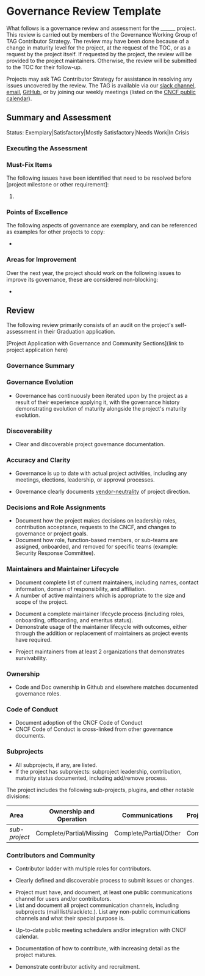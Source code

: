 # Governance Review Template

What follows is a governance review and assessment for the ______ project. This review is carried out by members of the Governance Working Group of TAG Contributor Strategy. The review may have been done because of a change in maturity level for the project, at the request of the TOC, or as a request by the project itself. If requested by the project, the review will be provided to the project maintainers. Otherwise, the review will be submitted to the TOC for their follow-up.

Projects may ask TAG Contributor Strategy for assistance in resolving any issues uncovered by the review. The TAG is available via our [slack channel](https://cloud-native.slack.com/archives/CT6CWS1JN), [email](https://lists.cncf.io/g/cncf-tag-contributor-strategy), [GitHub](https://github.com/cncf/tag-contributor-strategy), or by joining our weekly meetings (listed on the [CNCF public calendar](https://www.cncf.io/calendar/)).

## Summary and Assessment

<!--- Status summary:
Exemplary: project has an extraordinary level of governance development and implementation, and can be used as an example for other projects
Satisfactory: project has appropriate governance for its maturity level and is following that governance
Mostly Satisfactory: project has mostly appropriate governance, but needs to fix one or two things
Needs Work: project's governance is lacking and inadequate for its current level of maturity, and needs substantial work to overcome that
In Crisis: project appears to be having a meltdown and needs CNCF intervention to survive
--->

Status: Exemplary|Satisfactory|Mostly Satisfactory|Needs Work|In Crisis

<!--- Short paragraph summarizing the general state of project governance. In the event the project governance requires attention, notify the TOC liaison for their awareness. --->

### Executing the Assessment

<!--- A brief description that details the timebox the assessment occurred and the individuals involved in the assessment. --->

### Must-Fix Items

The following issues have been identified that need to be resolved before [project milestone or other requirement]:

<!--- The items in the list should be summarized, have a prioritized ordering and are expected to be considered Critical or High, they are usually blockers to project advancement. For each item in this list, a corresponding detailed description should be supplied. Note that which items are required depends on the project's maturity level. 
File an issue with the project for each item on this list, and link to it. --->

1. 

### Points of Excellence

The following aspects of governance are exemplary, and can be referenced as examples for other projects to copy:

<!--- List of governance aspects where the project is exceeding expectations, or any novelty in their approach to governance. --->

*

### Areas for Improvement

Over the next year, the project should work on the following issues to improve its governance, these are considered non-blocking:

<!--- This is a summarized listing of longer term improvement areas for the project. These items are strongly encouraged but not required for the project's maturity level. Fully detailed descriptions are found in the Finding Table. Items listed here should be in priority ordering and would be considered Medium and Low. --->

*

## Review

The following review primarily consists of an audit on the project's self-assessment in their Graduation application.

[Project Application with Governance and Community Sections](link to project application here)

### Governance Summary

<!--- Short narrative describing the governance type of the project, some general information about its leadership, and the project's general status and maturity. If the project has any unusual aspects to its governance, describe them here.  Link to the project's existing documents where applicable. --->

### Governance Evolution

* Governance has continuously been iterated upon by the project as a result of their experience applying it, with the governance history demonstrating evolution of maturity alongside the project's maturity evolution.

<!--- How has the project's governance evolved over time?  Is the project steadily refining/advancing its governance as the project grows and resolves issues? --->

### Discoverability

* Clear and discoverable project governance documentation.

<!--- Where are governance documents located?  Primary repo, Community Repo, somewhere else? --->

<!--- How easy is it for potential contributors to find and read the governance documentation? Is it findable from the project web page? Are governance files named clearly, and interlinked across the projects repos to the primary? --->

### Accuracy and Clarity

* Governance is up to date with actual project activities, including any meetings, elections, leadership, or approval processes.

<!--- Are the governance documents up to date?  Do they accurately reflect current project participants, code and subproject status, etc?  Check for:
- meetings actually happening
- elections actually happening
- leadership being updated
- PR approval process following documentation --->

* Governance clearly documents [vendor-neutrality](https://contribute.cncf.io/maintainers/community/vendor-neutrality/) of project direction.

<!--- Check that governance is documented to be vendor-neutral, or at least not vendor-specific, including:
- leadership positions are vendor-neutral
- meetings etc. are community-owned and open
- blogs and communications channels are community-owned and have guidelines 
Also check for general openness of the governance.  Are meetings open or closed?  
are public records of decisions kept? --->

### Decisions and Role Assignments

* Document how the project makes decisions on leadership roles, contribution acceptance, requests to the CNCF, and changes to governance or project goals.
* Document how role, function-based members, or sub-teams are assigned, onboarded, and removed for specific teams (example: Security Response Committee).

<!--- Check that Governance.md and other documents cover all of the above.  This should include:
- Definitions of leadership roles
- Qualifications, duties, and selection process
- Removal process, including removal for inactivity and CoC violations
- Who has approver rights
- Process of updating the roadmap
--->

### Maintainers and Maintainer Lifecycle

* Document complete list of current maintainers, including names, contact information, domain of responsibility, and affiliation.
* A number of active maintainers which is appropriate to the size and scope of the project.

<!--- Check maintainers.md, governance.md, contributor ladder and other files.
Maintainers file should have contact info (not just GH handles), other useful information, and employer
Do a quick sanity check on the number of maintainers.  A very large critical project applying for graduation which has three maintainers is probably at bus-factor risk.  In contrast, a narrowly-scoped project with 50 maintainers is probably listing people who are not actually maintainers.
Also check that maintainers on the list are active using Devstats, GitHub and LFX Insights.  Query inactive maintainers. --->

* Document a complete maintainer lifecycle process (including roles, onboarding, offboarding, and emeritus status).
* Demonstrate usage of the maintainer lifecycle with outcomes, either through the addition or replacement of maintainers as project events have required.

<!--- Look at governance.md/contributor ladder and other documents.  Look at maintainer.md file history.
Look for evidence that maintainers have turned over, particularly new maintainer recruitment
and retiring inactive maintainers.  Also look that qualifications for new maintainers are
clear and that those qualifications are honored. --->

* Project maintainers from at least 2 organizations that demonstrates survivability.

<!--- Look at maintainer employer affiliation. At graduated level, having everyone working for the same
organization demonstrates some probable problems.  Inactive maintainers do not fix the maintainer
diversity problem. Combine this review with lifecycle above; projects with strong recruitment stories
are lower risk even when not very diverse. --->

### Ownership

* Code and Doc ownership in Github and elsewhere matches documented governance roles.

<!--- right now there is very little ability to audit this.  You can record here 
whether the project is using Prow or Sherriff (both of which are good), but if not
you can't verify ownership. Parts of the governance documentation that talk about
assigning permissions is also good, but the absence of those isn't notable. --->

### Code of Conduct

* Document adoption of the CNCF Code of Conduct
* CNCF Code of Conduct is cross-linked from other governance documents.

<!--- The CNCF CoC should be present in all appropriate places in the project, which 
includes their Community or main repository, and public website at a minimum.  Other
community and governance documentation should refer to the CoC; for example, role
removal process should mention that people can be removed for CoC violations.  
If the project is handling their own CoC reports rather than just sending them 
directly to the CNCF CoCC, you need to check if this is adequately documented, including
who receives the reports and how and where they're evaluated. --->

### Subprojects

* All subprojects, if any, are listed.
* If the project has subprojects: subproject leadership, contribution, maturity status documented, including add/remove process.

<!--- If the project has subprojects, plugins, or other divisions define them here. For each, is ownership and operation of clearly described? Are any standing committees/teams fully described, including listing their members? Does it conform to, align, and is it within scope of the governance expectations of the project?  Does is list communications channels and standing meetings?
A subproject audit is often very useful to projects because this part of things tends to 
bit-rot quite a bit, and you can help them see where they need to update it. --->

The project includes the following sub-projects, plugins, and other notable divisions:

| Area | Ownership and Operation | Communications | Project Alignment | Notes |
|:-----|:-----------------------:|:---------------:|:------------------|:---|
|*sub-project*| Complete/Partial/Missing | Complete/Partial/Other | Complete/Partial/Conflict | |

### Contributors and Community

* Contributor ladder with multiple roles for contributors.

<!-- Note that a contributor ladder is NOT required, but it is a good idea.  Check the supplied one;
does it have most of the project roles that actually exist?  Do those roles form a reasonable set
of steps from new contributor to maintainer?  Does each role have qualifications, duties, and powers 
defined?
If the project does not have one, suggest that TAG-CS could help them create one. --->

* Clearly defined and discoverable process to submit issues or changes.

<!-- Files: contributing.md, reviewing.md, release.md, other files which form a
howto for contributors.  Check for the presence of these and their completeness;
as a project grows it should be adding more and more detailed content to its contributor
docs. 
If you have time or reason to, spot check issue and PR activity on the project's main repos,
and the devstats charts related to contributions.  Are contributions by non-maintainers
handled or ignored?  Is the project accumulating a backlog of unreviewed contributions, or
concluding them? --> 

* Project must have, and document, at least one public communications channel for users and/or contributors.
* List and document all project communication channels, including subprojects (mail list/slack/etc.).  List any non-public communications channels and what their special purpose is.

<!-- audit the list of communications channels supplied.  Does it include at least one
general channel?  Does it include all channels you know of?  Are those channels public/
owned by the CNCF, or are some of them private channels controlled by someone else? -->

* Up-to-date public meeting schedulers and/or integration with CNCF calendar.

<!-- Does the project have a calendar (ideally integrated with the CNCF calendar)
that lists all documented meetings?  Are there archival videos and minutes kept
of these meetings?  Are the meeting agendas findable and useful? --> 

* Documentation of how to contribute, with increasing detail as the project matures.

<!-- Files: contributing.md, reviewing.md, release.md, other files which form a
howto for contributors.  Check for the presence of these and their completeness;
as a project grows it should be adding more and more detailed content to its contributor
docs. Cite missing parts based on the level of maturity of the project. --->

* Demonstrate contributor activity and recruitment.

<!-- Check provided evidence Spot check issue and PR activity on the project's main repos,
and the devstats charts related to contributions.  Are contributions by non-maintainers
handled or ignored?  Is the project accumulating a backlog of unreviewed contributions, or
concluding them? --> 



